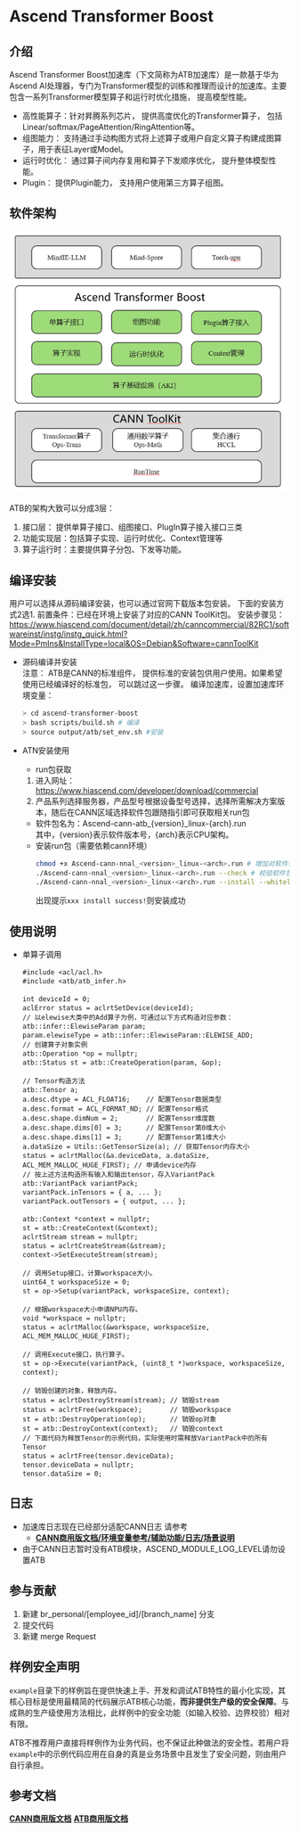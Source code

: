 # Ascend Transformer Boost

## 介绍
Ascend Transformer Boost加速库（下文简称为ATB加速库）是一款基于华为Ascend AI处理器，专门为Transformer模型的训练和推理而设计的加速库。主要包含一系列Transformer模型算子和运行时优化措施， 提高模型性能。

- 高性能算子：针对昇腾系列芯片， 提供高度优化的Transformer算子， 包括Linear/softmax/PageAttention/RingAttention等。
- 组图能力： 支持通过手动构图方式将上述算子或用户自定义算子构建成图算子，用于表征Layer或Model。
- 运行时优化： 通过算子间内存复用和算子下发顺序优化， 提升整体模型性能。
- Plugin： 提供Plugin能力， 支持用户使用第三方算子组图。


## 软件架构

![输入图片说明](docs/media/image.png)


ATB的架构大致可以分成3层：
1. 接口层： 提供单算子接口、组图接口、PlugIn算子接入接口三类
2. 功能实现层：包括算子实现、运行时优化、Context管理等
3. 算子运行时：主要提供算子分包、下发等功能。

## 编译安装
   用户可以选择从源码编译安装，也可以通过官网下载版本包安装。 下面的安装方式2选1.
   前置条件：已经在环境上安装了对应的CANN ToolKit包。 安装步骤见：https://www.hiascend.com/document/detail/zh/canncommercial/82RC1/softwareinst/instg/instg_quick.html?Mode=PmIns&InstallType=local&OS=Debian&Software=cannToolKit

 - 源码编译并安装<br>
    注意： ATB是CANN的标准组件， 提供标准的安装包供用户使用。如果希望使用已经编译好的标准包， 可以跳过这一步骤。
    编译加速库，设置加速库环境变量：
    ```sh
    > cd ascend-transformer-boost
    > bash scripts/build.sh # 编译
    > source output/atb/set_env.sh #安装
    ```

 - ATN安装使用<br>
    - run包获取
    1. 进入网址：https://www.hiascend.com/developer/download/commercial
    2. 产品系列选择服务器，产品型号根据设备型号选择，选择所需解决方案版本，随后在CANN区域选择软件包跟随指引即可获取相关run包
    - 软件包名为：Ascend-cann-atb_{version}_linux-{arch}.run <br>
    其中，{version}表示软件版本号，{arch}表示CPU架构。
    - 安装run包（需要依赖cann环境）
        ```sh
        chmod +x Ascend-cann-nnal_<version>_linux-<arch>.run # 增加对软件包的可执行权限
        ./Ascend-cann-nnal_<version>_linux-<arch>.run --check # 校验软件包安装文件的一致性和完整性
        ./Ascend-cann-nnal_<version>_linux-<arch>.run --install --whitelist=atb # 安装软件，可使用--help查询相关安装选项
        ```
        出现提示`xxx install success!`则安装成功

## 使用说明
- 单算子调用
    ```
    #include <acl/acl.h>
    #include <atb/atb_infer.h>
    
    int deviceId = 0;
    aclError status = aclrtSetDevice(deviceId);
    // 以elewise大类中的Add算子为例，可通过以下方式构造对应参数：
    atb::infer::ElewiseParam param;
    param.elewiseType = atb::infer::ElewiseParam::ELEWISE_ADD;
    // 创建算子对象实例
    atb::Operation *op = nullptr;
    atb::Status st = atb::CreateOperation(param, &op);
    
    // Tensor构造方法
    atb::Tensor a;
    a.desc.dtype = ACL_FLOAT16;    // 配置Tensor数据类型
    a.desc.format = ACL_FORMAT_ND; // 配置Tensor格式
    a.desc.shape.dimNum = 2;       // 配置Tensor维度数
    a.desc.shape.dims[0] = 3;      // 配置Tensor第0维大小
    a.desc.shape.dims[1] = 3;      // 配置Tensor第1维大小
    a.dataSize = Utils::GetTensorSize(a); // 获取Tensor内存大小
    status = aclrtMalloc(&a.deviceData, a.dataSize, ACL_MEM_MALLOC_HUGE_FIRST); // 申请device内存
    // 按上述方法构造所有输入和输出tensor，存入VariantPack
    atb::VariantPack variantPack;
    variantPack.inTensors = { a, ... };
    variantPack.outTensors = { output, ... };
    
    atb::Context *context = nullptr;
    st = atb::CreateContext(&context);
    aclrtStream stream = nullptr;
    status = aclrtCreateStream(&stream);
    context->SetExecuteStream(stream);
    
    // 调用Setup接口，计算workspace大小。
    uint64_t workspaceSize = 0;
    st = op->Setup(variantPack, workspaceSize, context);
    
    // 根据workspace大小申请NPU内存。
    void *workspace = nullptr;
    status = aclrtMalloc(&workspace, workspaceSize, ACL_MEM_MALLOC_HUGE_FIRST);
    
    // 调用Execute接口，执行算子。
    st = op->Execute(variantPack, (uint8_t *)workspace, workspaceSize, context);
    
    // 销毁创建的对象，释放内存。
    status = aclrtDestroyStream(stream); // 销毁stream
    status = aclrtFree(workspace);       // 销毁workspace
    st = atb::DestroyOperation(op);      // 销毁op对象
    st = atb::DestroyContext(context);   // 销毁context
    // 下面代码为释放Tensor的示例代码，实际使用时需释放VariantPack中的所有Tensor
    status = aclrtFree(tensor.deviceData);
    tensor.deviceData = nullptr;
    tensor.dataSize = 0;
    
    ```

## 日志
- 加速库日志现在已经部分适配CANN日志 请参考
    - **[CANN商用版文档/环境变量参考/辅助功能/日志/场景说明](https://www.hiascend.com/document/detail/zh/canncommercial/80RC22/apiref/envvar/envref_07_0109.html)**
- 由于CANN日志暂时没有ATB模块，ASCEND_MODULE_LOG_LEVEL请勿设置ATB

## 参与贡献
 
1.  新建 br_personal/[employee_id]/[branch_name] 分支
2.  提交代码
3.  新建 merge Request

## 样例安全声明
`example`目录下的样例旨在提供快速上手、开发和调试ATB特性的最小化实现，其核心目标是使用最精简的代码展示ATB核心功能，**而非提供生产级的安全保障**。与成熟的生产级使用方法相比，此样例中的安全功能（如输入校验、边界校验）相对有限。

ATB不推荐用户直接将样例作为业务代码，也不保证此种做法的安全性。若用户将`example`中的示例代码应用在自身的真是业务场景中且发生了安全问题，则由用户自行承担。

## 参考文档
**[CANN商用版文档](https://www.hiascend.com/document/detail/zh/canncommercial/80RC2/quickstart/quickstart/quickstart_18_0001.html)**
**[ATB商用版文档](https://www.hiascend.com/document/detail/zh/canncommercial/80RC2/developmentguide/acce/ascendtb/ascendtb_0001.html)**